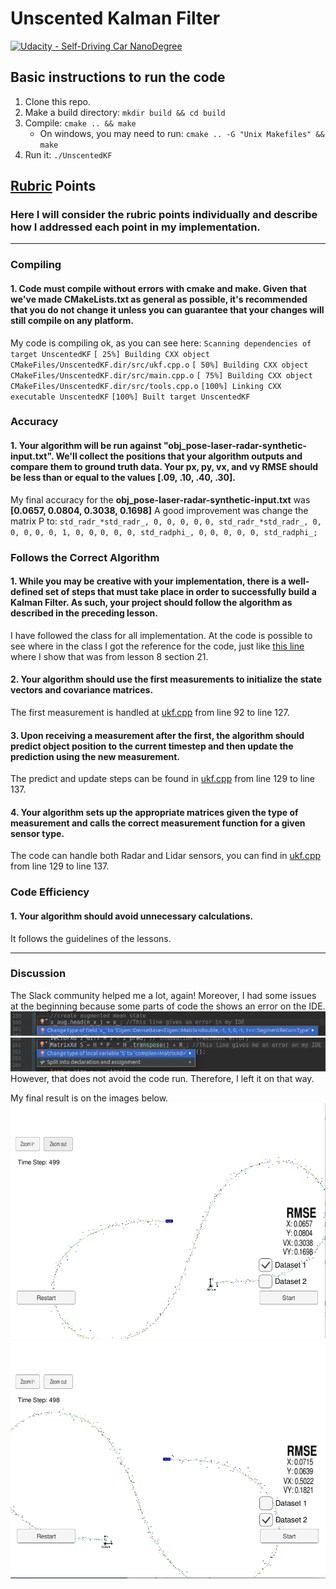 # Unscented Kalman Filter
[![Udacity - Self-Driving Car NanoDegree](https://s3.amazonaws.com/udacity-sdc/github/shield-carnd.svg)](http://www.udacity.com/drive)


[//]: # (Image References)
[image1]: ./images/image1.png
[image2]: ./images/image2.png
[image3]: ./images/image3.png
[image4]: ./images/image4.png

## Basic instructions to run the code
1. Clone this repo.
2. Make a build directory: `mkdir build && cd build`
3. Compile: `cmake .. && make`
   * On windows, you may need to run: `cmake .. -G "Unix Makefiles" && make`
4. Run it: `./UnscentedKF `

## [Rubric](https://review.udacity.com/#!/rubrics/783/view) Points
### Here I will consider the rubric points individually and describe how I addressed each point in my implementation.
---

### Compiling

#### 1. Code must compile without errors with cmake and make. Given that we've made CMakeLists.txt as general as possible, it's recommended that you do not change it unless you can guarantee that your changes will still compile on any platform.

My code is compiling ok, as you can see here:
`Scanning dependencies of target UnscentedKF`
`[ 25%] Building CXX object CMakeFiles/UnscentedKF.dir/src/ukf.cpp.o`
`[ 50%] Building CXX object CMakeFiles/UnscentedKF.dir/src/main.cpp.o`
`[ 75%] Building CXX object CMakeFiles/UnscentedKF.dir/src/tools.cpp.o`
`[100%] Linking CXX executable UnscentedKF`
`[100%] Built target UnscentedKF`

### Accuracy

#### 1. Your algorithm will be run against "obj_pose-laser-radar-synthetic-input.txt". We'll collect the positions that your algorithm outputs and compare them to ground truth data. Your px, py, vx, and vy RMSE should be less than or equal to the values [.09, .10, .40, .30].

My final accuracy for the **obj_pose-laser-radar-synthetic-input.txt** was **[0.0657, 0.0804, 0.3038, 0.1698]**
A good improvement was change the matrix P to:
`std_radr_*std_radr_, 0, 0, 0, 0,`
`0, std_radr_*std_radr_, 0, 0, 0,`
`0, 0, 1, 0, 0,`
`0, 0, 0, std_radphi_, 0,`
`0, 0, 0, 0, std_radphi_;`

### Follows the Correct Algorithm

#### 1. While you may be creative with your implementation, there is a well-defined set of steps that must take place in order to successfully build a Kalman Filter. As such, your project should follow the algorithm as described in the preceding lesson.

I have followed the class for all implementation. At the code is possible to see where in the class I got the reference for the code, just like [this line]() where I show that was from lesson 8 section 21.

#### 2. Your algorithm should use the first measurements to initialize the state vectors and covariance matrices.

The first measurement is handled at [ukf.cpp]() from line 92 to line 127.

#### 3. Upon receiving a measurement after the first, the algorithm should predict object position to the current timestep and then update the prediction using the new measurement.

The predict and update steps can be found in [ukf.cpp]() from line 129 to line 137.


#### 4. Your algorithm sets up the appropriate matrices given the type of measurement and calls the correct measurement function for a given sensor type.

The code can handle both Radar and Lidar sensors, you can find in [ukf.cpp]() from line 129 to line 137.


### Code Efficiency

#### 1. Your algorithm should avoid unnecessary calculations.

It follows the guidelines of the lessons.

---

### Discussion
The Slack community helped me a lot, again!
Moreover, I had some issues at the beginning because some parts of code the shows an error on the IDE.
![alt text][image1]
![alt text][image2]
However, that does not avoid the code run. Therefore, I left it on that way.

My final result is on the images below.
![alt text][image3]
![alt text][image4]
